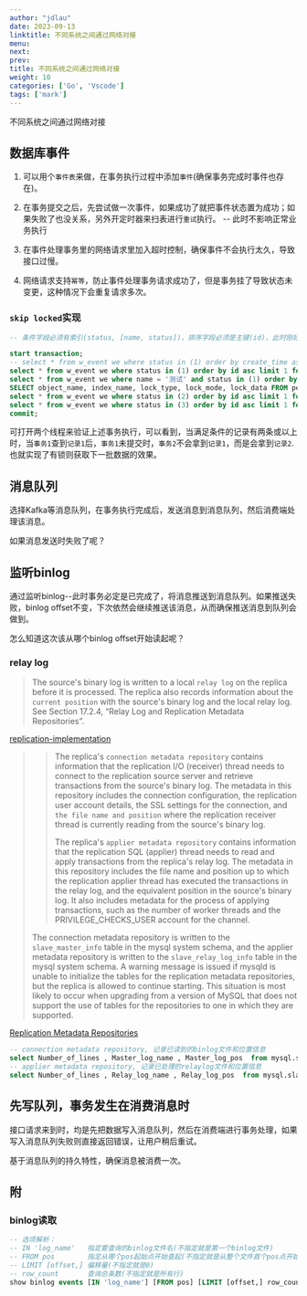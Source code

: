 ```yaml
---
author: "jdlau"
date: 2023-09-13
linktitle: 不同系统之间通过网络对接
menu:
next:
prev:
title: 不同系统之间通过网络对接
weight: 10
categories: ['Go', 'Vscode']
tags: ['mark']
---
```


不同系统之间通过网络对接

## 数据库事件

1. 可以用个`事件表`来做，在事务执行过程中添加`事件`(确保事务完成时事件也存在)。

2. 在事务提交之后，先尝试做一次事件，如果成功了就把事件状态置为成功；如果失败了也没关系，另外开定时器来扫表进行`重试`执行。 -- 此时不影响正常业务执行

3. 在事件处理事务里的网络请求里加入超时控制，确保事件不会执行太久，导致接口过慢。

4. 网络请求支持`幂等`，防止事件处理事务请求成功了，但是事务挂了导致状态未变更，这种情况下会重复请求多次。

### `skip locked`实现

```sql
-- 条件字段必须有索引(status, [name, status])，排序字段必须是主键(id)，此时刚好是所要锁定的行

start transaction;
-- select * from w_event we where status in (1) order by create_time asc limit 1 for update skip locked; -- 引入create_time作为排序字段时，会将符合条件的行都锁住，`limit 1`不起作用
select * from w_event we where status in (1) order by id asc limit 1 for update skip locked; -- 使用主键字段作排序时，`limit 1`则起作用
select * from w_event we where name = '测试' and status in (1) order by id asc limit 1 for update skip locked; -- 如果有多个字段作为条件，需要建立组合索引
SELECT object_name, index_name, lock_type, lock_mode, lock_data FROM performance_schema.data_locks; -- 查看上锁情况
select * from w_event we where status in (2) order by id asc limit 1 for update skip locked;
select * from w_event we where status in (3) order by id asc limit 1 for update skip locked;
commit;
```

可打开两个线程来验证上述事务执行，可以看到，当满足条件的记录有两条或以上时，当`事务1`查到`记录1`后，`事务1`未提交时，`事务2`不会拿到`记录1`，而是会拿到`记录2`. 也就实现了有锁则获取下一批数据的效果。

## 消息队列

选择Kafka等消息队列，在事务执行完成后，发送消息到消息队列，然后消费端处理该消息。

如果消息发送时失败了呢？

## 监听binlog

通过监听binlog--此时事务必定是已完成了，将消息推送到消息队列。如果推送失败，binlog offset不变，下次依然会继续推送该消息，从而确保推送消息到队列会做到。

怎么知道这次该从哪个binlog offset开始读起呢？

### relay log

> The source's binary log is written to a local `relay log` on the replica before it is processed. The replica also records information about the `current position` with the source's binary log and the local relay log. See Section 17.2.4, “Relay Log and Replication Metadata Repositories”.

[replication-implementation](https://dev.mysql.com/doc/refman/8.0/en/replication-implementation.html)

>> The replica's `connection metadata repository` contains information that the replication I/O (receiver) thread needs to connect to the replication source server and retrieve transactions from the source's binary log. The metadata in this repository includes the connection configuration, the replication user account details, the SSL settings for the connection, and `the file name and position` where the replication receiver thread is currently reading from the source's binary log.
>>
>> The replica's `applier metadata repository` contains information that the replication SQL (applier) thread needs to read and apply transactions from the replica's relay log. The metadata in this repository includes the file name and position up to which the replication applier thread has executed the transactions in the relay log, and the equivalent position in the source's binary log. It also includes metadata for the process of applying transactions, such as the number of worker threads and the PRIVILEGE_CHECKS_USER account for the channel.
>
> The connection metadata repository is written to the `slave_master_info` table in the mysql system schema, and the applier metadata repository is written to the `slave_relay_log_info` table in the mysql system schema. A warning message is issued if mysqld is unable to initialize the tables for the replication metadata repositories, but the replica is allowed to continue starting. This situation is most likely to occur when upgrading from a version of MySQL that does not support the use of tables for the repositories to one in which they are supported.

[Replication Metadata Repositories](https://dev.mysql.com/doc/refman/8.0/en/replica-logs-status.html)

```sql
-- connection metadata repository, 记录已读到的binlog文件和位置信息
select Number_of_lines , Master_log_name , Master_log_pos  from mysql.slave_master_info;
-- applier metadata repository, 记录已处理的relaylog文件和位置信息
select Number_of_lines , Relay_log_name , Relay_log_pos  from mysql.slave_relay_log_info;
```

## 先写队列，事务发生在消费消息时

接口请求来到时，均是先把数据写入消息队列，然后在消费端进行事务处理，如果写入消息队列失败则直接返回错误，让用户稍后重试。

基于消息队列的持久特性，确保消息被消费一次。

## 附

### binlog读取

```sql
-- 选项解析：
-- IN 'log_name'   指定要查询的binlog文件名(不指定就是第一个binlog文件)
-- FROM pos        指定从哪个pos起始点开始查起(不指定就是从整个文件首个pos点开始算)
-- LIMIT [offset,] 偏移量(不指定就是0)
-- row_count       查询总条数(不指定就是所有行)
show binlog events [IN 'log_name'] [FROM pos] [LIMIT [offset,] row_count];
```
